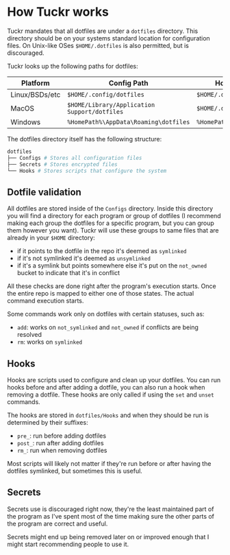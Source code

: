 # How Tuckr works

Tuckr mandates that all dotfiles are under a `dotfiles` directory. This directory should be on your systems standard location for configuration files.
On Unix-like OSes `$HOME/.dotfiles` is also permitted, but is discouraged.

Tuckr looks up the following paths for dotfiles:

| Platform       | Config Path                                  | Home Path               |
| -------------- | ------------------------------------------   | --------------------    |
| Linux/BSDs/etc | `$HOME/.config/dotfiles`                     | `$HOME/.dotfiles`       |
| MacOS          | `$HOME/Library/Application Support/dotfiles` | `$HOME/.dotfiles`       |
| Windows        | `%HomePath%\AppData\Roaming\dotfiles`        | `%HomePath%\\.dotfiles` |

The dotfiles directory itself has the following structure:
```sh
dotfiles
├── Configs # Stores all configuration files
├── Secrets # Stores encrypted files
└── Hooks # Stores scripts that configure the system
```

## Dotfile validation
All dotfiles are stored inside of the `Configs` directory. Inside this directory you will find a directory for each program or group of dotfiles (I recommend making each group the dotfiles for a specific program, but you can group them however you want).
Tuckr will use these groups to same files that are already in your `$HOME` directory:
- if it points to the dotfile in the repo it's deemed as `symlinked`
- if it's not symlinked it's deemed as `unsymlinked`
- if it's a symlink but points somewhere else it's put on the `not_owned` bucket to indicate that it's in conflict

All these checks are done right after the program's execution starts. Once the entire repo is mapped to either one of those states. The actual command execution starts.

Some commands work only on dotfiles with certain statuses, such as:
- `add`: works on `not_symlinked` and `not_owned` if conflicts are being resolved
- `rm`: works on `symlinked`

## Hooks
Hooks are scripts used to configure and clean up your dotfiles.
You can run hooks before and after adding a dotfile, you can also run a hook when removing a dotfile.
These hooks are only called if using the `set` and `unset` commands.

The hooks are stored in `dotfiles/Hooks` and when they should be run is determined by their suffixes:
- `pre_`: run before adding dotfiles
- `post_`: run after adding dotfiles
- `rm_`: run when removing dotfiles

Most scripts will likely not matter if they're run before or after having the dotfiles symlinked, but sometimes this is useful. 

## Secrets

Secrets use is discouraged right now, they're the least maintained part of the program as I've spent most of the time making sure the other parts of the program are correct and useful.

Secrets might end up being removed later on or improved enough that I might start recommending people to use it.
